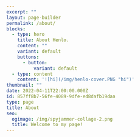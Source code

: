 ```yaml
---
excerpt: ""
layout: page-builder
permalink: /about/
blocks:
  - type: hero
    title: About Henlo.
    content: ""
    variant: default
    buttons:
      - button:
          variant: default
  - type: content
    content: '![hi](/img/henlo-cover.PNG "hi")'
thumbnail: ""
date: 2022-04-11T22:00:00.000Z
id: 857ff8b7-56fe-4089-9dfe-ed8dafb19daa
type: page
title: About
seo:
  ogimage: /img/spyjammer-collage-2.png
  title: Welcome to my page!
---
```

